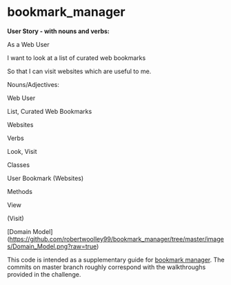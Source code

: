 # bookmark_manager



**User Story - with nouns and verbs:**

As a Web User

I want to look at a list of curated web bookmarks

So that I can visit websites which are useful to me.


Nouns/Adjectives:

Web User

List, Curated Web Bookmarks

Websites


Verbs

Look, Visit


Classes

User
Bookmark (Websites)


Methods

View

(Visit)

[Domain Model] (https://github.com/robertwoolley99/bookmark_manager/tree/master/images/Domain_Model.png?raw=true)



This code is intended as a supplementary guide for [bookmark manager](https://github.com/makersacademy/course/tree/master/bookmark_manager). The commits on master branch roughly correspond with the walkthroughs provided in the challenge.
